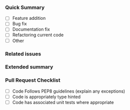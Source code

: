 ### Quick Summary
<!-- Choose one-->
- [ ] Feature addition
- [ ] Bug fix
- [ ] Documentation fix
- [ ] Refactoring current code
- [ ] Other

### Related issues
<!-- If applicable, post the issue #, discussion, etc. -->

### Extended summary
<!-- Describe what will be changed if this request is approved. -->

### Pull Request Checklist
 - [ ] Code Follows PEP8 guidelines (explain any exceptions)
 - [ ] Code is appropriately type hinted
 - [ ] Code has associated unit tests where appropriate